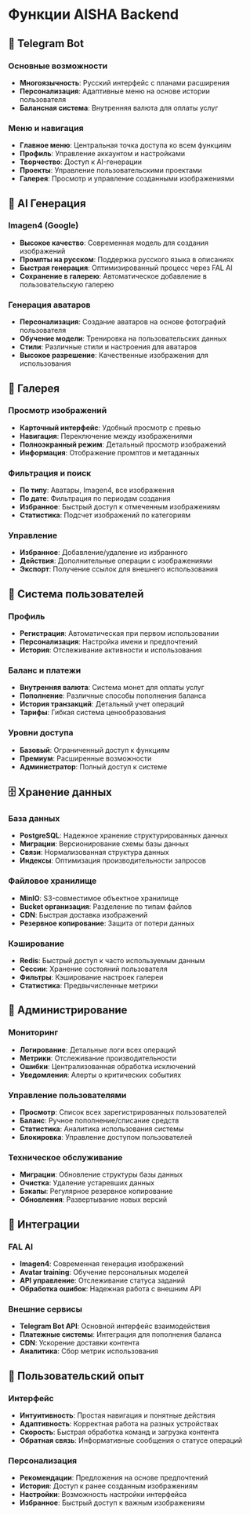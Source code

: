 # Функции AISHA Backend

## 🤖 Telegram Bot

### Основные возможности
- **Многоязычность**: Русский интерфейс с планами расширения
- **Персонализация**: Адаптивные меню на основе истории пользователя
- **Балансная система**: Внутренняя валюта для оплаты услуг

### Меню и навигация
- **Главное меню**: Центральная точка доступа ко всем функциям
- **Профиль**: Управление аккаунтом и настройками
- **Творчество**: Доступ к AI-генерации
- **Проекты**: Управление пользовательскими проектами
- **Галерея**: Просмотр и управление созданными изображениями

## 🎨 AI Генерация

### Imagen4 (Google)
- **Высокое качество**: Современная модель для создания изображений
- **Промпты на русском**: Поддержка русского языка в описаниях
- **Быстрая генерация**: Оптимизированный процесс через FAL AI
- **Сохранение в галерею**: Автоматическое добавление в пользовательскую галерею

### Генерация аватаров
- **Персонализация**: Создание аватаров на основе фотографий пользователя
- **Обучение модели**: Тренировка на пользовательских данных
- **Стили**: Различные стили и настроения для аватаров
- **Высокое разрешение**: Качественные изображения для использования

## 📸 Галерея

### Просмотр изображений
- **Карточный интерфейс**: Удобный просмотр с превью
- **Навигация**: Переключение между изображениями
- **Полноэкранный режим**: Детальный просмотр изображений
- **Информация**: Отображение промптов и метаданных

### Фильтрация и поиск
- **По типу**: Аватары, Imagen4, все изображения
- **По дате**: Фильтрация по периодам создания
- **Избранное**: Быстрый доступ к отмеченным изображениям
- **Статистика**: Подсчет изображений по категориям

### Управление
- **Избранное**: Добавление/удаление из избранного
- **Действия**: Дополнительные операции с изображениями
- **Экспорт**: Получение ссылок для внешнего использования

## 👤 Система пользователей

### Профиль
- **Регистрация**: Автоматическая при первом использовании
- **Персонализация**: Настройка имени и предпочтений
- **История**: Отслеживание активности и использования

### Баланс и платежи
- **Внутренняя валюта**: Система монет для оплаты услуг
- **Пополнение**: Различные способы пополнения баланса
- **История транзакций**: Детальный учет операций
- **Тарифы**: Гибкая система ценообразования

### Уровни доступа
- **Базовый**: Ограниченный доступ к функциям
- **Премиум**: Расширенные возможности
- **Администратор**: Полный доступ к системе

## 🗄️ Хранение данных

### База данных
- **PostgreSQL**: Надежное хранение структурированных данных
- **Миграции**: Версионирование схемы базы данных
- **Связи**: Нормализованная структура данных
- **Индексы**: Оптимизация производительности запросов

### Файловое хранилище
- **MinIO**: S3-совместимое объектное хранилище
- **Bucket организация**: Разделение по типам файлов
- **CDN**: Быстрая доставка изображений
- **Резервное копирование**: Защита от потери данных

### Кэширование
- **Redis**: Быстрый доступ к часто используемым данным
- **Сессии**: Хранение состояний пользователя
- **Фильтры**: Кэширование настроек галереи
- **Статистика**: Предвычисленные метрики

## 🔧 Администрирование

### Мониторинг
- **Логирование**: Детальные логи всех операций
- **Метрики**: Отслеживание производительности
- **Ошибки**: Централизованная обработка исключений
- **Уведомления**: Алерты о критических событиях

### Управление пользователями
- **Просмотр**: Список всех зарегистрированных пользователей
- **Баланс**: Ручное пополнение/списание средств
- **Статистика**: Аналитика использования системы
- **Блокировка**: Управление доступом пользователей

### Техническое обслуживание
- **Миграции**: Обновление структуры базы данных
- **Очистка**: Удаление устаревших данных
- **Бэкапы**: Регулярное резервное копирование
- **Обновления**: Развертывание новых версий

## 🚀 Интеграции

### FAL AI
- **Imagen4**: Современная генерация изображений
- **Avatar training**: Обучение персональных моделей
- **API управление**: Отслеживание статуса заданий
- **Обработка ошибок**: Надежная работа с внешним API

### Внешние сервисы
- **Telegram Bot API**: Основной интерфейс взаимодействия
- **Платежные системы**: Интеграция для пополнения баланса
- **CDN**: Ускорение доставки контента
- **Аналитика**: Сбор метрик использования

## 📱 Пользовательский опыт

### Интерфейс
- **Интуитивность**: Простая навигация и понятные действия
- **Адаптивность**: Корректная работа на разных устройствах
- **Скорость**: Быстрая обработка команд и загрузка контента
- **Обратная связь**: Информативные сообщения о статусе операций

### Персонализация
- **Рекомендации**: Предложения на основе предпочтений
- **История**: Доступ к ранее созданным изображениям
- **Настройки**: Возможность настройки интерфейса
- **Избранное**: Быстрый доступ к важным изображениям 